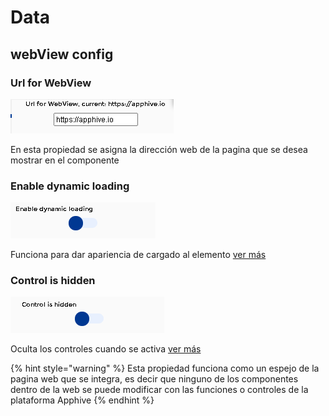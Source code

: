 # Data

## webView config

### Url for WebView

![](../../../.gitbook/assets/image%20%28256%29.png)

En esta propiedad se asigna la dirección web de la pagina que se desea mostrar en el componente

### Enable dynamic loading

![](../../../.gitbook/assets/image%20%28151%29.png)

Funciona para dar apariencia de cargado al elemento [ver más](https://docs.apphive.io/global-functions/data/enable-dynamic-loading)

### Control is hidden

![](../../../.gitbook/assets/image%20%28150%29.png)

Oculta los controles cuando se activa [ver más](https://docs.apphive.io/global-functions/data/control-is-hidden)

{% hint style="warning" %}
Esta propiedad funciona como un espejo de la pagina web que se integra, es decir que ninguno de los componentes dentro de la web se puede modificar con las funciones o controles de la plataforma Apphive
{% endhint %}

